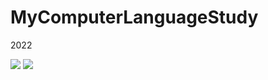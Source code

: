 # MyComputerLanguageStudy
2022

<img src="https://img.shields.io/badge/C++-#00599C?style=flat-square&logo=C++&logoColor=blue"/>
<img src="https://img.shields.io/badge/Firebase-FFCA28?style=flat-square&logo=firebase&logoColor=white"/>
